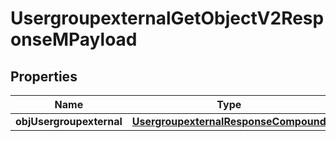 
# UsergroupexternalGetObjectV2ResponseMPayload

## Properties
| Name | Type | Description | Notes |
| ------------ | ------------- | ------------- | ------------- |
| **objUsergroupexternal** | [**UsergroupexternalResponseCompound**](UsergroupexternalResponseCompound.md) |  |  |



